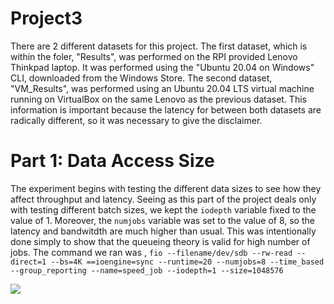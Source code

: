 # Project3

There are 2 different datasets for this project. The first dataset, which is within the foler, "Results", was performed on the RPI provided Lenovo Thinkpad laptop. It was performed using the "Ubuntu 20.04 on Windows" CLI, downloaded from the Windows Store. The second dataset, "VM_Results", was performed using an Ubuntu 20.04 LTS virtual machine running on VirtualBox on the same Lenovo as the previous dataset. This information is important because the latency for between both datasets are radically different, so it was necessary to give the disclaimer. 


# Part 1: Data Access Size

The experiment begins with testing the different data sizes to see how they affect throughput and latency. Seeing as this part of the project deals only with testing different batch sizes, we kept the ```iodepth``` variable fixed to the value of 1. Moreover, the ```numjobs``` variable was set to the value of 8, so the latency and bandwitdth are much higher than usual. This was intentionally done simply to show that the queueing theory is valid for high number of jobs. The command we ran was , ```fio --filename/dev/sdb --rw-read --direct=1 --bs=4K ==ioengine=sync --runtime=20 --numjobs=8 --time_based --group_reporting --name=speed_job --iodepth=1 --size=1048576```


![](https://github.com/danielle-den/Project3/assets/143743140/d91db6ba-af47-4d66-ac06-dbddbf388149)



